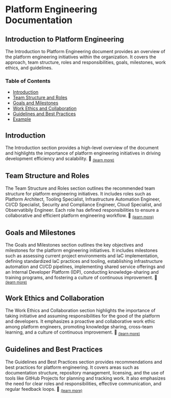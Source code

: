 # Platform Engineering Documentation

## Introduction to Platform Engineering

The Introduction to Platform Engineering document provides an overview of the platform engineering initiatives within the organization. It covers the approach, team structure, roles and responsibilities, goals, milestones, work ethics, and guidelines.

### Table of Contents

- [Introduction](#introduction)
- [Team Structure and Roles](#team-structure-and-roles)
- [Goals and Milestones](#goals-and-milestones)
- [Work Ethics and Collaboration](#work-ethics-and-collaboration)
- [Guidelines and Best Practices](#guidelines-and-best-practices)
- [Example](./example.md)

## Introduction 


The Introduction section provides a high-level overview of the document and highlights the importance of platform engineering initiatives in driving development efficiency and scalability. :link: <sub>[(learn more)](./introduction.md)</sub>

## Team Structure and Roles

The Team Structure and Roles section outlines the recommended team structure for platform engineering initiatives. It includes roles such as Platform Architect, Tooling Specialist, Infrastructure Automation Engineer, CI/CD Specialist, Security and Compliance Engineer, Cloud Specialist, and Observatibily Engineer. Each role has defined responsibilities to ensure a collaborative and efficient platform engineering workflow. :link: <sub>[(learn more)](./team-structure-and-roles.md)

## Goals and Milestones

The Goals and Milestones section outlines the key objectives and milestones for the platform engineering initiatives. It includes milestones such as assessing current project environments and IaC implementation, defining standardized IaC practices and tooling, establishing infrastructure automation and CI/CD pipelines, implementing shared service offerings and an Internal Developer Platform (IDP), conducting knowledge-sharing and training programs, and fostering a culture of continuous improvement. :link: <sub>[(learn more)](./goals-and-milestones.md)

## Work Ethics and Collaboration

The Work Ethics and Collaboration section highlights the importance of taking initiative and assuming responsibilities for the good of the platform and developers. It emphasizes a proactive and collaborative work ethic among platform engineers, promoting knowledge sharing, cross-team learning, and a culture of continuous improvement. :link: <sub>[(learn more)](./work-ethics-and-collaboration.md)

## Guidelines and Best Practices

The Guidelines and Best Practices section provides recommendations and best practices for platform engineering. It covers areas such as documentation structure, repository management, licensing, and the use of tools like GitHub Projects for planning and tracking work. It also emphasizes the need for clear roles and responsibilities, effective communication, and regular feedback loops. :link: <sub>[(learn more)](./guidelines-and-best-practices.md)
